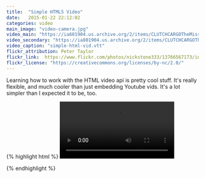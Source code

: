 ```yaml
---
title:  "Simple HTML5 Video"
date:   2015-01-22 22:12:02
categories: video
main_image: "video-camera.jpg"
video_main: "https://ia601904.us.archive.org/2/items/CLUTCHCARGOTheMissingTrain/CLUTCH_CARGO_The_Missing_Train.mp4"
video_secondary: "https://ia801904.us.archive.org/2/items/CLUTCHCARGOTheMissingTrain/CLUTCH_CARGO_The_Missing_Train.ogv"
video_caption: "simple-html-vid.vtt"
flickr_attribution: Peter Taylor
flickr_link:  https://www.flickr.com/photos/nickstone333/13766567173/in/photolist-mYvfNr-imeQjQ-4LU5Dc-5ndB3s-76F2zt-6ey32M-5n9mqZ-4nESXh-71kouv-55kFNw-d2bMiU-b3PLgD-9ioxqv-5H7kSf-5NpLgC-9zKqWv-5H33RM-9ApKrj-5af3L7-71pfSh-fUvvvU-8thqR5-d2bMqS-81GJWB-8aFkaQ-d2bzdA-6Z5sfB-eKNE3W-6mTd5K-5b4UAh-fjBRSR-dyBmco-hbU2aP-823sMC-kPe8Bh-ajXkqs-d2kkFs-4cWQvp-e6MxtB-fUvvyj-ob5CtH-pft54p-4FbfHF-wAhPh-e9MaqJ-jT2S6x-5H33DT-kgN6CH-adKVbu-bHNoTc
flickr_license: "https://creativecommons.org/licenses/by-nc/2.0/"
---
```


Learning how to work with the HTML video api is pretty cool stuff. It's really flexible, and much cooler than just embedding Youtube vids. It's a lot simpler than I expected it to be, too.

{% highlight html %}
<video controls>
  <source src="http://link-to-video.com/vid.mp3">
  <source src="http://link-to-video.com/vid.ogg">
  <track kind="subtitles" src="http://link-to-video.com/caption.vtt" srclang="en" label="English">
</video>
{% endhighlight %}
